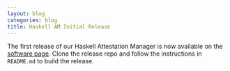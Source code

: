 ```yaml
---
layout: blog
categories: blog
title: Haskell AM Initial Release
---
```

The first release of our Haskell Attestation Manager is now available on the [software page](https://ku-sldg.github.io/copland/software.html).  Clone the release repo and follow the instructions in `README.md` to build the release.
